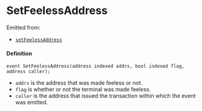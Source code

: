 # SetFeelessAddress

Emitted from:

- [`setFeelessAddress`](/dev/api/contracts/or-payment-terminals/or-abstract/jbpayoutredemptionpaymentterminal/write/setfeelessaddress.md)

#### Definition

```
event SetFeelessAddress(address indexed addrs, bool indexed flag, address caller);
```

- `addrs` is the address that was made feeless or not.
- `flag` is whether or not the terminal was made feeless.
- `caller` is the address that issued the transaction within which the event was emitted.
